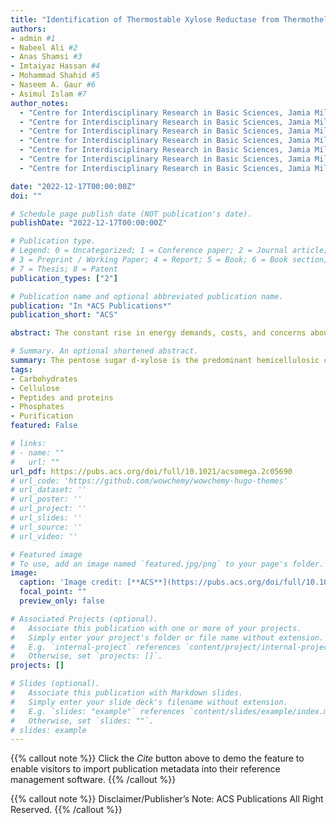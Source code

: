 ```yaml
---
title: "Identification of Thermostable Xylose Reductase from Thermothelomyces thermophilus A Biochemical Characterization Approach to Meet Biofuel Challenges"
authors:
- admin #1
- Nabeel Ali #2
- Anas Shamsi #3
- Imtaiyaz Hassan #4
- Mohammad Shahid #5
- Naseem A. Gaur #6
- Asimul Islam #7
author_notes:
  - "Centre for Interdisciplinary Research in Basic Sciences, Jamia Millia Islamia, New Delhi 110025, India" #1
  - "Centre for Interdisciplinary Research in Basic Sciences, Jamia Millia Islamia, New Delhi 110025, India" #2
  - "Centre for Interdisciplinary Research in Basic Sciences, Jamia Millia Islamia, New Delhi 110025, India" #3
  - "Centre for Interdisciplinary Research in Basic Sciences, Jamia Millia Islamia, New Delhi 110025, India" #4
  - "Centre for Interdisciplinary Research in Basic Sciences, Jamia Millia Islamia, New Delhi 110025, India" #5
  - "Centre for Interdisciplinary Research in Basic Sciences, Jamia Millia Islamia, New Delhi 110025, India" #6
  - "Centre for Interdisciplinary Research in Basic Sciences, Jamia Millia Islamia, New Delhi 110025, India" #7

date: "2022-12-17T00:00:00Z"
doi: ""

# Schedule page publish date (NOT publication's date).
publishDate: "2022-12-17T00:00:00Z"

# Publication type.
# Legend: 0 = Uncategorized; 1 = Conference paper; 2 = Journal article;
# 3 = Preprint / Working Paper; 4 = Report; 5 = Book; 6 = Book section;
# 7 = Thesis; 8 = Patent
publication_types: ["2"]

# Publication name and optional abbreviated publication name.
publication: "In *ACS Publications*"
publication_short: "ACS"

abstract: The constant rise in energy demands, costs, and concerns about global warming has created a demand for new renewable alternative fuels that can be produced sustainably. Lignocellulose biomass can act as an excellent energy source and various value-added compounds like xylitol. In this research study, we have explored the xylose reductase that was obtained from the genome of a thermophilic fungus Thermothelomyces thermophilus while searching for an enzyme to convert xylose to xylitol at higher temperatures. The recombinant thermostable TtXR histidine-tagged fusion protein was expressed in Escherichia coli and successfully purified for the first time. Further, it was characterized for its function and novel structure at varying temperatures and pH. The enzyme showed maximal activity at 7.0 pH and favored  d-xylose over other pentoses and hexoses. Biophysical approaches such as ultraviolet–visible (UV–visible), fluorescence spectrometry, and far-UV circular dichroism (CD) spectroscopy were used to investigate the structural integrity of pure TtXR. This research highlights the potential application of uncharacterized xylose reductase as an alternate source for the effective utilization of lignocellulose in fermentation industries at elevated temperatures. Moreover, this research would give environment-friendly and long-term value-added products, like xylitol, from lignocellulosic feedstock for both scientific and commercial purposes..

# Summary. An optional shortened abstract.
summary: The pentose sugar d-xylose is the predominant hemicellulosic compound, which comprises about one-third (25–35%) of the total carbohydrates present in the lignocellulosic biomass, which remains unutilized due to a lack of an optimized enzymatic method of xylose metabolism. Lignocellulose is renewable, and this low-cost carbohydrate is potentially attractive for producing useful chemicals (xylitol) and biofuel (bioethanol). The large-scale manufacturing of ethanol necessitates the efficient conversion of xylose from lignocellulosic feedstock. Thermostable organisms can be a potential source of thermostable enzymes for commercial and scientific interests. Therefore, T. thermophilus (a thermophile fungus) is explored as the alternative source of the thermostable enzyme xylose reductase. After heterologous expression in E. coli, purification of the native form of xylose reductase, which is thermostable, was done for the first time. Finally, the biochemical characterization of xylose reductase at different pH and temperature conditions was enumerated using various biophysical techniques. This study summarizes current information regarding yeast xylose reductases and the many ways used to provide an environmentally benign and long-term alternative source of XR for lignocellulose biomass consumption at higher temperatures in the fermentation sector. This study concludes that as far as its activity is concerned, xylose reductase works best around pH 7 and 45 °C. This information is very useful for industry as the temperature of fermenters containing heat-treated lignocellulose biomass is usually high and frequently affects the percentage yield of the final product.
tags:
- Carbohydrates
- Cellulose
- Peptides and proteins
- Phosphates
- Purification
featured: False

# links:
# - name: ""
#   url: ""
url_pdf: https://pubs.acs.org/doi/full/10.1021/acsomega.2c05690
# url_code: 'https://github.com/wowchemy/wowchemy-hugo-themes'
# url_dataset: ''
# url_poster: ''
# url_project: ''
# url_slides: ''
# url_source: ''
# url_video: ''

# Featured image
# To use, add an image named `featured.jpg/png` to your page's folder. 
image:
  caption: 'Image credit: [**ACS**](https://pubs.acs.org/doi/full/10.1021/acsomega.2c05690)'
  focal_point: ""
  preview_only: false

# Associated Projects (optional).
#   Associate this publication with one or more of your projects.
#   Simply enter your project's folder or file name without extension.
#   E.g. `internal-project` references `content/project/internal-project/index.md`.
#   Otherwise, set `projects: []`.
projects: []

# Slides (optional).
#   Associate this publication with Markdown slides.
#   Simply enter your slide deck's filename without extension.
#   E.g. `slides: "example"` references `content/slides/example/index.md`.
#   Otherwise, set `slides: ""`.
# slides: example
---
```


{{% callout note %}}
Click the *Cite* button above to demo the feature to enable visitors to import publication metadata into their reference management software.
{{% /callout %}}

{{% callout note %}}
Disclaimer/Publisher’s Note: ACS Publications All Right Reserved.
{{% /callout %}}

# <!-- Supplementary notes can be added here, including [code, math, and images](https://wowchemy.com/docs/writing-markdown-latex/). -->

